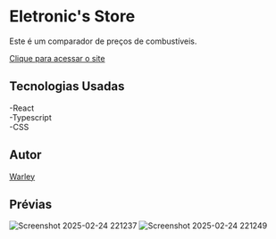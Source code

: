 # Eletronic's Store

Este é um comparador de preços de combustíveis.

<a href="[https://eletronic-store-azure.vercel.app/](https://fuel-ochre.vercel.app/)">Clique para acessar o site</a> 

## Tecnologias Usadas

-React  
-Typescript  
-CSS

## Autor
<a href="">Warley</a>

## Prévias
![Screenshot 2025-02-24 221237](https://github.com/user-attachments/assets/cc95c189-03db-498e-9f85-8ea5ca91af31)
![Screenshot 2025-02-24 221249](https://github.com/user-attachments/assets/60473b78-a651-4c89-92f4-7cc333bb7aaa)
